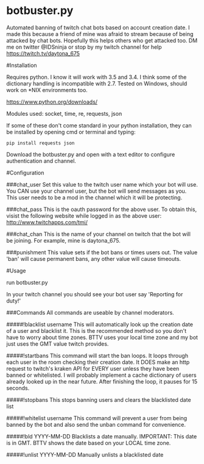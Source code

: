 # botbuster.py
Automated banning of twitch chat bots based on account creation date. I made this because a friend of mine was afraid to stream because of being attacked by chat bots. Hopefully this helps others who get attacked too. DM me on twitter @IDSninja or stop by my twitch channel for help https://twitch.tv/daytona_675

#Installation

Requires python. I know it will work with 3.5 and 3.4. I think some of the dictionary handling is incompatible with 2.7.
Tested on Windows, should work on *NIX environments too.

https://www.python.org/downloads/

Modules used: socket, time, re, requests, json

If some of these don't come standard in your python installation, they can be installed by opening cmd or terminal and typing:

```pip install requests json```

Download the botbuster.py and open with a text editor to configure authentication and channel.

#Configuration

###chat_user 
Set this value to the twitch user name which your bot will use. You CAN use your channel user, but the bot will send messages as you.
This user needs to be a mod in the channel which it will be protecting.

###chat_pass
This is the oauth password for the above user. To obtain this, visist the following website while logged in as the above user:
http://www.twitchapps.com/tmi/

###chat_chan
This is the name of your channel on twitch that the bot will be joining. For example, mine is daytona_675.

###punishment
This value sets if the bot bans or times users out. The value 'ban' will cause permanent bans, any other value will cause timeouts. 

#Usage

run botbuster.py

In your twitch channel you should see your bot user say 'Reporting for duty!'

###Commands
All commands are useable by channel moderators.

#####!blacklist username
This will automatically look up the creation date of a user and blacklist it. This is the recommended method so you don't have to worry about time zones. BTTV uses your local time zone and my bot just uses the GMT value twitch provides.

#####!startbans
This command will start the ban loops. It loops through each user in the room checking their creation date. It DOES make an http request to twitch's kraken API for EVERY user unless they have been banned or whitelisted. I will probably implement a cache dictionary of users already looked up in the near future. After finishing the loop, it pauses for 15 seconds.

#####!stopbans
This stops banning users and clears the blacklisted date list

#####!whitelist username
This command will prevent a user from being banned by the bot and also send the unban command for convenience. 

#####!bld YYYY-MM-DD
Blacklists a date manually. IMPORTANT: This date is in GMT. BTTV shows the date based on your LOCAL time zone.

#####!unlist YYYY-MM-DD
Manually unlists a blacklisted date
